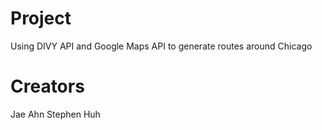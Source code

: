 # Project

Using DIVY API and Google Maps API to generate routes around Chicago

# Creators
Jae Ahn
Stephen Huh